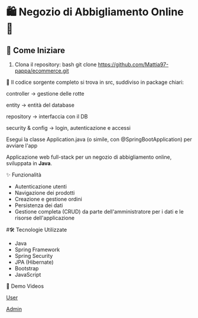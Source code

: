 # 🛍️ Negozio di Abbigliamento Online 👕






## 🚀 Come Iniziare

1. Clona il repository:
   bash
   git clone https://github.com/Mattia97-pappa/ecommerce.git


👀 Il codice sorgente completo si trova in src, suddiviso in package chiari:

controller → gestione delle rotte

entity → entità del database

repository → interfaccia con il DB

security & config → login, autenticazione e accessi

Esegui la classe Application.java (o simile, con @SpringBootApplication) per avviare l'app











Applicazione web full-stack per un negozio di abbigliamento online, sviluppata in **Java**.

✨ Funzionalità

- Autenticazione utenti
- Navigazione dei prodotti
- Creazione e gestione ordini
- Persistenza dei dati
- Gestione completa (CRUD) da parte dell'amministratore per i dati e le risorse dell'applicazione

#🛠️ Tecnologie Utilizzate

- Java
- Spring Framework
- Spring Security
- JPA (Hibernate)
- Bootstrap
- JavaScript





 🎥 Demo Videos


  [User](https://vimeo.com/1075993637)

 
  [Admin](https://vimeo.com/1076027145)


